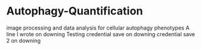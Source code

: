 # Autophagy-Quantification
image processing and data analysis for cellular autophagy phenotypes
A line I wrote on downing
Testing credential save on downing
credential save 2 on downing
